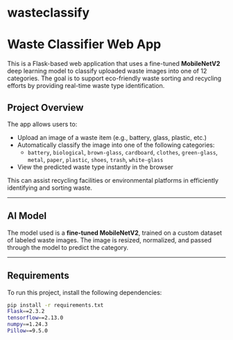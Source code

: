 # wasteclassify
# Waste Classifier Web App 

This is a Flask-based web application that uses a fine-tuned **MobileNetV2** deep learning model to classify uploaded waste images into one of 12 categories. The goal is to support eco-friendly waste sorting and recycling efforts by providing real-time waste type identification.

## Project Overview

The app allows users to:
- Upload an image of a waste item (e.g., battery, glass, plastic, etc.)
- Automatically classify the image into one of the following categories:
  - `battery`, `biological`, `brown-glass`, `cardboard`, `clothes`, `green-glass`, `metal`, `paper`, `plastic`, `shoes`, `trash`, `white-glass`
- View the predicted waste type instantly in the browser

This can assist recycling facilities or environmental platforms in efficiently identifying and sorting waste.

---

## AI Model

The model used is a **fine-tuned MobileNetV2**, trained on a custom dataset of labeled waste images. The image is resized, normalized, and passed through the model to predict the category.

---

## Requirements

To run this project, install the following dependencies:

```bash
pip install -r requirements.txt
Flask==2.3.2
tensorflow==2.13.0
numpy==1.24.3
Pillow==9.5.0


